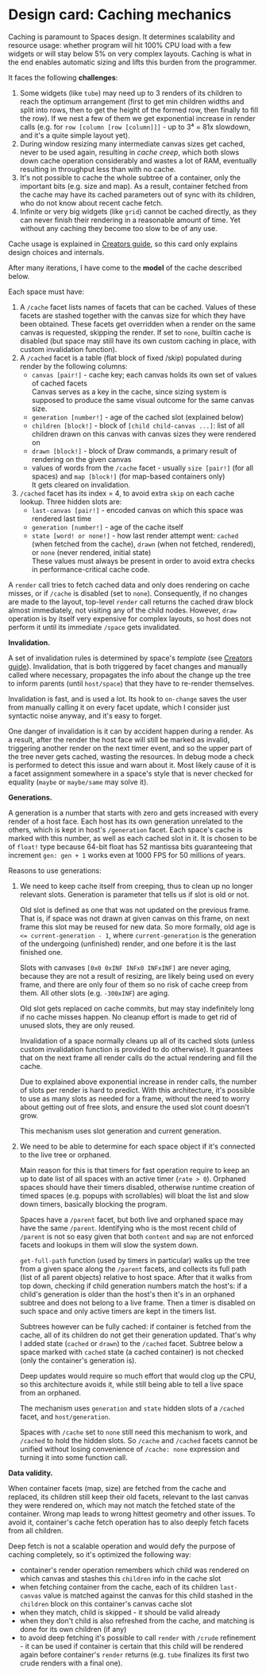 # Design card: Caching mechanics

Caching is paramount to Spaces design. It determines scalability and resource usage: whether program will hit 100% CPU load with a few widgets or will stay below 5% on very complex layouts. Caching is what in the end enables automatic sizing and lifts this burden from the programmer.

It faces the following **challenges**:
1. Some widgets (like `tube`) may need up to 3 renders of its children to reach the optimum arrangement (first to get min children widths and split into rows, then to get the height of the formed row, then finally to fill the row). If we nest a few of them we get exponential increase in render calls (e.g. for `row [column [row [column]]]` - up to 3⁴ = 81x slowdown, and it's a quite simple layout yet).
2. During window resizing many intermediate canvas sizes get cached, never to be used again, resulting in *cache creep*, which both slows down cache operation considerably and wastes a lot of RAM, eventually resulting in throughput less than with no cache.
3. It's not possible to cache the whole subtree of a container, only the important bits (e.g. size and map). As a result, container fetched from the cache may have its cached parameters out of sync with its children, who do not know about recent cache fetch.
4. Infinite or very big widgets (like `grid`) cannot be cached directly, as they can never finish their rendering in a reasonable amount of time. Yet without any caching they become too slow to be of any use.

Cache usage is explained in [Creators guide](../creators.md#caching), so this card only explains design choices and internals.

After many iterations, I have come to the **model** of the cache described below.

Each space must have:
1. A `/cache` facet lists names of facets that can be cached. Values of these facets are stashed together with the canvas size for which they have been obtained. These facets get overridden when a render on the same canvas is requested, skipping the render. If set to `none`, builtin cache is disabled (but space may still have its own custom caching in place, with custom invalidation function).
2. A `/cached` facet is a table (flat block of fixed /skip) populated during render by the following columns:
   - `canvas [pair!]` - cache key; each canvas holds its own set of values of cached facets\
     Canvas serves as a key in the cache, since sizing system is supposed to produce the same visual outcome for the same canvas size.
   - `generation [number!]` - age of the cached slot (explained below)
   - `children [block!]` - block of `[child child-canvas ...]`: list of all children drawn on this canvas with canvas sizes they were rendered on
   - `drawn [block!]` - block of Draw commands, a primary result of rendering on the given canvas
   - values of words from the `/cache` facet - usually `size [pair!]` (for all spaces) and `map [block!]` (for map-based containers only)\
   It gets cleared on invalidation.
3. `/cached` facet has its index = 4, to avoid extra `skip` on each cache lookup. Three hidden slots are:
   - `last-canvas [pair!]` - encoded canvas on which this space was rendered last time
   - `generation [number!]` - age of the cache itself
   - `state [word! or none!]` - how last render attempt went: `cached` (when fetched from the cache), `drawn` (when not fetched, rendered), or `none` (never rendered, initial state)\
   These values must always be present in order to avoid extra checks in performance-critical cache code.
   
A `render` call tries to fetch cached data and only does rendering on cache misses, or if `/cache` is disabled (set to `none`).
Consequently, if no changes are made to the layout, top-level `render` call returns the cached draw block almost immediately, not visiting any of the child nodes. However, `draw` operation is by itself very expensive for complex layouts, so host does not perform it until its immediate `/space` gets invalidated. 

**Invalidation.**

A set of invalidation rules is determined by space's *template* (see [Creators guide](../creators.md#caching)). Invalidation, that is both triggered by facet changes and manually called where necessary, propagates the info about the change up the tree to inform parents (until `host/space`) that they have to re-render themselves.

Invalidation is fast, and is used a lot. Its hook to `on-change` saves the user from manually calling it on every facet update, which I consider just syntactic noise anyway, and it's easy to forget.

One danger of invalidation is it can by accident happen during a render. As a result, after the render the host face will still be marked as invalid, triggering another render on the next timer event, and so the upper part of the tree never gets cached, wasting the resources. In debug mode a check is performed to detect this issue and warn about it. Most likely cause of it is a facet assignment somewhere in a space's style that is never checked for equality (`maybe` or `maybe/same` may solve it).

**Generations.**

A generation is a number that starts with zero and gets increased with every render of a host face. Each host has its own generation unrelated to the others, which is kept in host's `/generation` facet. Each space's cache is marked with this number, as well as each cached slot in it. It is chosen to be of `float!` type because 64-bit float has 52 mantissa bits guaranteeing that increment `gen: gen + 1` works even at 1000 FPS for 50 millions of years.

Reasons to use generations:

1. We need to keep cache itself from creeping, thus to clean up no longer relevant slots. Generation is parameter that tells us if slot is old or not. 

   Old slot is defined as one that was not updated on the previous frame. That is, if space was not drawn at given canvas on this frame, on next frame this slot may be reused for new data. So more formally, old age is `<= current-generation - 1`, where `current-generation` is the generation of the undergoing (unfinished) render, and one before it is the last finished one. 
   
   Slots with canvases `[0x0 0xINF INFx0 INFxINF]` are never aging, because they are not a result of resizing, are likely being used on every frame, and there are only four of them so no risk of cache creep from them. All other slots (e.g. `-300xINF`) are aging.
   
   Old slot gets replaced on cache commits, but may stay indefinitely long if no cache misses happen. No cleanup effort is made to get rid of unused slots, they are only reused.
   
   Invalidation of a space normally cleans up all of its cached slots (unless custom invalidation function is provided to do otherwise).
   It guarantees that on the next frame all render calls do the actual rendering and fill the cache.
   
   Due to explained above exponential increase in render calls, the number of slots per render is hard to predict. With this architecture, it's possible to use as many slots as needed for a frame, without the need to worry about getting out of free slots, and ensure the used slot count doesn't grow.
   
   This mechanism uses slot generation and current generation.

2. We need to be able to determine for each space object if it's connected to the live tree or orphaned.

   Main reason for this is that timers for fast operation require to keep an up to date list of all spaces with an active timer (`rate > 0`). Orphaned spaces should have their timers disabled, otherwise runtime creation of timed spaces (e.g. popups with scrollables) will bloat the list and slow down timers, basically blocking the program.
   
   Spaces have a `/parent` facet, but both live and orphaned space may have the same `/parent`. Identifying who is the most recent child of `/parent` is not so easy given that both `content` and `map` are not enforced facets and lookups in them will slow the system down.

   `get-full-path` function (used by timers in particular) walks up the tree from a given space along the `/parent` facets, and collects its full path (list of all parent objects) relative to host space. After that it walks from top down, checking if child generation numbers match the host's: if a child's generation is older than the host's then it's in an orphaned subtree and does not belong to a live frame. Then a timer is disabled on such space and only active timers are kept in the timers list.
   
   Subtrees however can be fully cached: if container is fetched from the cache, all of its children do not get their generation updated. That's why I added state (`cached` or `drawn`) to the `/cached` facet. Subtree below a space marked with `cached` state (a cached container) is not checked (only the container's generation is).
   
   Deep updates would require so much effort that would clog up the CPU, so this architecture avoids it, while still being able to tell a live space from an orphaned.

   The mechanism uses `generation` and `state` hidden slots of a `/cached` facet, and `host/generation`.
   
   Spaces with `/cache` set to `none` still need this mechanism to work, and `/cached` to hold the hidden slots. So `/cache` and `/cached` facets cannot be unified without losing convenience of `/cache: none` expression and turning it into some function call. 
   
**Data validity.**

When container facets (map, size) are fetched from the cache and replaced, its children still keep their old facets, relevant to the last canvas they were rendered on, which may not match the fetched state of the container. Wrong map leads to wrong hittest geometry and other issues. To avoid it, container's cache fetch operation has to also deeply fetch facets from all children.

Deep fetch is not a scalable operation and would defy the purpose of caching completely, so it's optimized the following way:
- container's render operation remembers which child was rendered on which canvas and stashes this `children` info in the cache slot
- when fetching container from the cache, each of its children `last-canvas` value is matched against the canvas for this child stashed in the `children` block on this container's canvas cache slot
- when they match, child is skipped - it should be valid already
- when they don't child is also refreshed from the cache, and matching is done for its own children (if any)
- to avoid deep fetching it's possible to call `render` with `/crude` refinement - it can be used if container is certain that this child will be rendered again before container's `render` returns (e.g. `tube` finalizes its first two crude renders with a final one).
